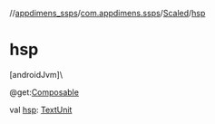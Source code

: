 //[appdimens_ssps](../../../index.md)/[com.appdimens.ssps](../index.md)/[Scaled](index.md)/[hsp](hsp.md)

# hsp

[androidJvm]\

@get:[Composable](https://developer.android.com/reference/kotlin/androidx/compose/runtime/Composable.html)

val [hsp](hsp.md): [TextUnit](https://developer.android.com/reference/kotlin/androidx/compose/ui/unit/TextUnit.html)